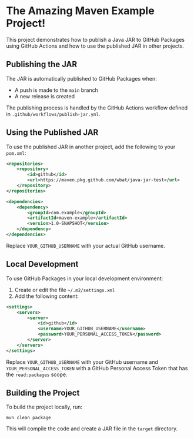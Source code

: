 # The Amazing Maven Example Project!

This project demonstrates how to publish a Java JAR to GitHub Packages using GitHub Actions and how to use the published JAR in other projects.

## Publishing the JAR

The JAR is automatically published to GitHub Packages when:
- A push is made to the `main` branch
- A new release is created

The publishing process is handled by the GitHub Actions workflow defined in `.github/workflows/publish-jar.yml`.

## Using the Published JAR

To use the published JAR in another project, add the following to your `pom.xml`:

```xml
<repositories>
    <repository>
        <id>github</id>
        <url>https://maven.pkg.github.com/wbat/java-jar-test</url>
    </repository>
</repositories>

<dependencies>
    <dependency>
        <groupId>com.example</groupId>
        <artifactId>maven-example</artifactId>
        <version>1.0-SNAPSHOT</version>
    </dependency>
</dependencies>
```

Replace `YOUR_GITHUB_USERNAME` with your actual GitHub username.

## Local Development

To use GitHub Packages in your local development environment:

1. Create or edit the file `~/.m2/settings.xml`
2. Add the following content:

```xml
<settings>
    <servers>
        <server>
            <id>github</id>
            <username>YOUR_GITHUB_USERNAME</username>
            <password>YOUR_PERSONAL_ACCESS_TOKEN</password>
        </server>
    </servers>
</settings>
```

Replace `YOUR_GITHUB_USERNAME` with your GitHub username and `YOUR_PERSONAL_ACCESS_TOKEN` with a GitHub Personal Access Token that has the `read:packages` scope.

## Building the Project

To build the project locally, run:

```
mvn clean package
```

This will compile the code and create a JAR file in the `target` directory.
